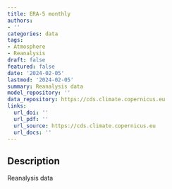 ```yaml
---
title: ERA-5 monthly
authors:
- ''
categories: data
tags:
- Atmosphere
- Reanalysis
draft: false
featured: false
date: '2024-02-05'
lastmod: '2024-02-05'
summary: Reanalysis data
model_repository: ''
data_repository: https://cds.climate.copernicus.eu
links:
  url_doi: ''
  url_pdf: ''
  url_source: https://cds.climate.copernicus.eu
  url_docs: ''
---
```


## Description

Reanalysis data

